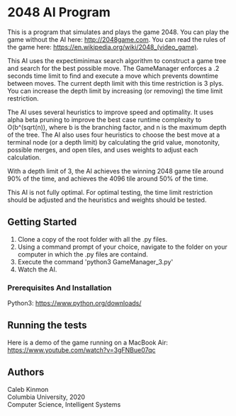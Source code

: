 # 2048 AI Program

This is a program that simulates and plays the game 2048. You can play the game without the AI here: http://2048game.com. You can read the rules of the game here: https://en.wikipedia.org/wiki/2048_(video_game).

This AI uses the expectiminimax search algorithm to construct a game tree and search for the best possible move. The GameManager enforces a .2 seconds time limit to find and execute a move which prevents downtime between moves. The current depth limit with this time restriction is 3 plys. You can increase the depth limit by increasing (or removing) the time limit restriction.

The AI uses several heuristics to improve speed and optimality. It uses alpha beta pruning to improve the best case
runtime complexity to O(b^(sqrt(n)), where b is the branching factor, and n is the maximum depth of the tree. The AI
also uses four heuristics to choose the best move at a terminal node (or a depth limit) by calculating the grid value, monotonity, possible merges, and open tiles, and uses weights to adjust each calculation. 

With a depth limit of 3, the AI achieves the winning 2048 game tile around 90% of the time, and achieves the 4096 tile
around 50% of the time. 

This AI is not fully optimal. For optimal testing, the time limit restriction should be adjusted and the heuristics and weights should be tested.

## Getting Started

1. Clone a copy of the root folder with all the .py files.
2. Using a command prompt of your choice, navigate to the folder on your computer in which the .py files are containd.
3. Execute the command 'python3 GameManager_3.py' 
4. Watch the AI. 

### Prerequisites And Installation

Python3: https://www.python.org/downloads/

## Running the tests

Here is a demo of the game running on a MacBook Air: https://www.youtube.com/watch?v=3gFNBue07qc

## Authors

Caleb Kinmon  
Columbia University, 2020  
Computer Science, Intelligent Systems
